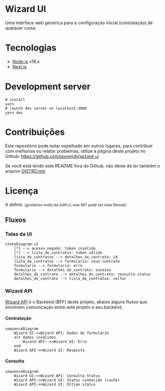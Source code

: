 # Wizard UI

Uma interface web genérica para a configuração inicial (contratação) de qualquer coisa.

# Tecnologias

- [Node.js](https://nodejs.org/) v16.x
- [Next.js](https://nextjs.org/)

# Development server

```
# install
yarn
# launch dev server on localhost:3000
yarn dev
```

# Contribuições

Este repositório pode estar espelhado em outros lugares, para contribuir com melhorias ou relatar
problemas, utilize a página deste projeto no Github: https://github.com/jaxyendy/wizard-ui

Se você está lendo este README fora do Github, não deixe de ler também o
arquivo [DISTRO.md](DISTRO.md).

# Licença

A definir.
<small>(gostamos muito da AGPL3, mas MIT pode ser mais flexível)</small>


## Fluxos

### Telas da UI

```mermaid
stateDiagram-v2
    [*] --> acesso_negado: token inválido
    [*] --> lista_de_contratos: token válido
    lista_de_contratos --> detalhes_do_contrato: id
    lista_de_contratos --> formulario: novo contrato
    formulario --> formulario: erro
    formulario --> detalhes_do_contrato: sucesso
    detalhes_do_contrato --> detalhes_do_contrato: consulta status
    detalhes_do_contrato --> lista_de_contratos: voltar
```

### Wizard API

[Wizard API](https://github.com/jaxyendy/wizard-api) é o Backend (BFF) deste projeto, abaixo alguns
fluxos que envolvem comunicação entre este projeto e seu backend.

#### Contratação

```mermaid
sequenceDiagram
    Wizard UI->>Wizard API: Dados de formulário
    alt dados inválidos
        Wizard API-->>Wizard UI: Erro
    end
    Wizard API->>Wizard UI: Resposta
```

#### Consulta

```mermaid
sequenceDiagram
    Wizard UI->>Wizard API: Consulta Status
    Wizard API->>Wizard UI: Status conhecido (cache)
    Wizard API->>Wizard UI: Último status
```

